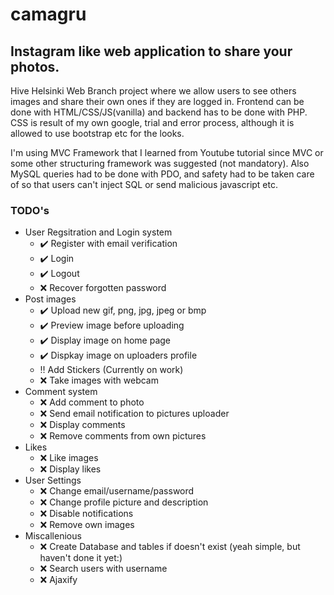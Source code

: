 # camagru
## Instagram like web application to share your photos.

Hive Helsinki Web Branch project where we allow users to see others images and share their own ones if they are logged in.
Frontend can be done with HTML/CSS/JS(vanilla) and backend has to be done with PHP. CSS is result of my own google, trial and error process,
although it is allowed to use bootstrap etc for the looks.

I'm using MVC Framework that I learned from Youtube tutorial since MVC or some other structuring framework was suggested (not mandatory).
Also MySQL queries had to be done with PDO, and safety had to be taken care of so that users can't inject SQL or send malicious javascript etc.

### TODO's

* User Regsitration and Login system
  * :heavy_check_mark: Register with email verification
  * :heavy_check_mark: Login
  * :heavy_check_mark: Logout
  * :x: Recover forgotten password
* Post images
  * :heavy_check_mark: Upload new gif, png, jpg, jpeg or bmp
  * :heavy_check_mark: Preview image before uploading
  * :heavy_check_mark: Display image on home page
  * :heavy_check_mark: Dispkay image on uploaders profile
  * :bangbang: Add Stickers (Currently on work)
  * :x: Take images with webcam
* Comment system
  * :x: Add comment to photo
  * :x: Send email notification to pictures uploader
  * :x: Display comments
  * :x: Remove comments from own pictures
* Likes
  * :x: Like images
  * :x: Display likes
* User Settings
  * :x: Change email/username/password
  * :x: Change profile picture and description
  * :x: Disable notifications
  * :x: Remove own images
* Miscallenious
  * :x: Create Database and tables if doesn't exist (yeah simple, but haven't done it yet:)
  * :x: Search users with username
  * :x: Ajaxify

